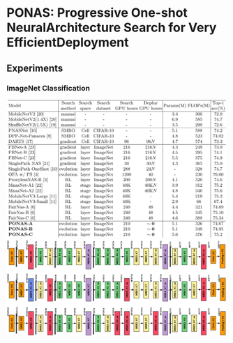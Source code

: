 # PONAS: Progressive One-shot NeuralArchitecture Search for Very EfficientDeployment
## Experiments
### ImageNet Classification
![](./resource/imagenet.png)
![](./resource/architecture.png)
